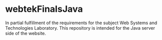 # webtekFinalsJava
In partial fulfillment of the requirements for the subject Web Systems and Technologies Laboratory. This repository is intended for the Java server side of the website.
